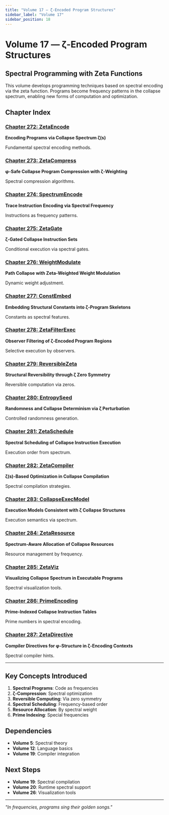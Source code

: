 ```yaml
---
title: "Volume 17 — ζ-Encoded Program Structures"
sidebar_label: "Volume 17"
sidebar_position: 18
---
```


# Volume 17 — ζ-Encoded Program Structures

## Spectral Programming with Zeta Functions

This volume develops programming techniques based on spectral encoding via the zeta function. Programs become frequency patterns in the collapse spectrum, enabling new forms of computation and optimization.

## Chapter Index

### [Chapter 272: ZetaEncode](./chapter-272-zeta-encode.md)
**Encoding Programs via Collapse Spectrum ζ(s)**

Fundamental spectral encoding methods.

### [Chapter 273: ZetaCompress](./chapter-273-zeta-compress.md)
**φ-Safe Collapse Program Compression with ζ-Weighting**

Spectral compression algorithms.

### [Chapter 274: SpectrumEncode](./chapter-274-spectrum-encode.md)
**Trace Instruction Encoding via Spectral Frequency**

Instructions as frequency patterns.

### [Chapter 275: ZetaGate](./chapter-275-zeta-gate.md)
**ζ-Gated Collapse Instruction Sets**

Conditional execution via spectral gates.

### [Chapter 276: WeightModulate](./chapter-276-weight-modulate.md)
**Path Collapse with Zeta-Weighted Weight Modulation**

Dynamic weight adjustment.

### [Chapter 277: ConstEmbed](./chapter-277-const-embed.md)
**Embedding Structural Constants into ζ-Program Skeletons**

Constants as spectral features.

### [Chapter 278: ZetaFilterExec](./chapter-278-zeta-filter-exec.md)
**Observer Filtering of ζ-Encoded Program Regions**

Selective execution by observers.

### [Chapter 279: ReversibleZeta](./chapter-279-reversible-zeta.md)
**Structural Reversibility through ζ Zero Symmetry**

Reversible computation via zeros.

### [Chapter 280: EntropySeed](./chapter-280-entropy-seed.md)
**Randomness and Collapse Determinism via ζ Perturbation**

Controlled randomness generation.

### [Chapter 281: ZetaSchedule](./chapter-281-zeta-schedule.md)
**Spectral Scheduling of Collapse Instruction Execution**

Execution order from spectrum.

### [Chapter 282: ZetaCompiler](./chapter-282-zeta-compiler.md)
**ζ(s)-Based Optimization in Collapse Compilation**

Spectral compilation strategies.

### [Chapter 283: CollapseExecModel](./chapter-283-collapse-exec-model.md)
**Execution Models Consistent with ζ Collapse Structures**

Execution semantics via spectrum.

### [Chapter 284: ZetaResource](./chapter-284-zeta-resource.md)
**Spectrum-Aware Allocation of Collapse Resources**

Resource management by frequency.

### [Chapter 285: ZetaViz](./chapter-285-zeta-viz.md)
**Visualizing Collapse Spectrum in Executable Programs**

Spectral visualization tools.

### [Chapter 286: PrimeEncoding](./chapter-286-prime-encoding.md)
**Prime-Indexed Collapse Instruction Tables**

Prime numbers in spectral encoding.

### [Chapter 287: ZetaDirective](./chapter-287-zeta-directive.md)
**Compiler Directives for φ-Structure in ζ-Encoding Contexts**

Spectral compiler hints.

---

## Key Concepts Introduced

1. **Spectral Programs**: Code as frequencies
2. **ζ-Compression**: Spectral optimization
3. **Reversible Computing**: Via zero symmetry
4. **Spectral Scheduling**: Frequency-based order
5. **Resource Allocation**: By spectral weight
6. **Prime Indexing**: Special frequencies

## Dependencies

- **Volume 5**: Spectral theory
- **Volume 12**: Language basics
- **Volume 19**: Compiler integration

## Next Steps

- **Volume 19**: Spectral compilation
- **Volume 20**: Runtime spectral support
- **Volume 26**: Visualization tools

---

*"In frequencies, programs sing their golden songs."*